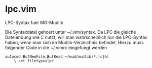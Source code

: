 lpc.vim
=======

LPC-Syntax fuer MG-Mudlib

Die Syntaxdatei gehoert unter ~/.vim/syntax. Da LPC die gleiche Dateiendung
wie C nutzt, will man wahrscheinlich nur die LPC-Syntax haben, wenn man sich
im Mudlib-Verzeichnis befindet. Hierzu muss folgender Code in die ~/.vimrc
eingefuegt werden

```vim
autocmd BufNewFile,BufRead ~/mud/mudlib/*.[c|h]
	\ set filetype=lpc
```
